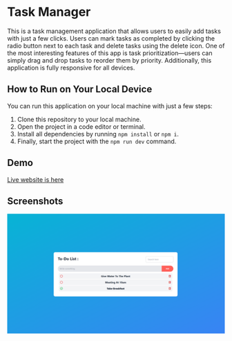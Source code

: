 # Task Manager

This is a task management application that allows users to easily add tasks with just a few clicks. Users can mark tasks as completed by clicking the radio button next to each task and delete tasks using the delete icon. One of the most interesting features of this app is task prioritization—users can simply drag and drop tasks to reorder them by priority. Additionally, this application is fully responsive for all devices.

## How to Run on Your Local Device

You can run this application on your local machine with just a few steps:

1. Clone this repository to your local machine.
2. Open the project in a code editor or terminal.
3. Install all dependencies by running `npm install` or `npm i`.
4. Finally, start the project with the `npm run dev` command.

## Demo

[Live website is here](https://dashing-churros-6b133b.netlify.app/)

## Screenshots

![Task Manager Screenshot](src/assets/taskpic.png)
